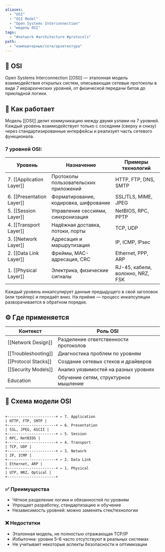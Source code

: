 ```yaml
---
aliases:
  - "OSI"
  - "OSI Model"
  - "Open Systems Interconnection"
  - "модель OSI"
tags:
  - "#network #architecture #protocols"
path:
  - "компьютерные/сети/архитектура"
---
```


## 📌 OSI  
Open Systems Interconnection [[OSI]] — эталонная модель взаимодействия открытых систем, описывающая сетевые протоколы в виде 7 иерархических уровней, от физической передачи битов до прикладной логики.

## 🧠 Как работает  
Модель [[OSI]] делит коммуникацию между двумя узлами на 7 уровней. Каждый уровень взаимодействует только с соседним (сверху и снизу) через стандартизированные интерфейсы и реализует часть сетевого функционала.

### 7 уровней OSI:

| Уровень                   | Назначение                            | Примеры технологий               |
| ------------------------- | ------------------------------------- | -------------------------------- |
| 7. [[Application Layer]]  | Протоколы пользовательских приложений | HTTP, FTP, DNS, SMTP             |
| 6. [[Presentation Layer]] | Форматирование, кодировка, шифрование | SSL/TLS, MIME, JPEG              |
| 5. [[Session Layer]]      | Управление сессиями, синхронизация    | NetBIOS, RPC, PPTP               |
| 4. [[Transport Layer]]    | Надёжная доставка, потоки, порты      | TCP, UDP                         |
| 3. [[Network Layer]]      | Адресация и маршрутизация             | IP, ICMP, IPsec                  |
| 2. [[Data Link Layer]]    | Фреймы, MAC-адресация, CRC            | Ethernet, PPP, ARP               |
| 1. [[Physical Layer]]     | Электрика, физические сигналы         | RJ-45, кабели, волокно, NRZ, FSK |

Каждый уровень инкапсулирует данные предыдущего в свой заголовок (или трейлер) и передаёт вниз. На приёме — процесс инкапсуляции разворачивается в обратном порядке.

## ⚙️ Где применяется

| Контекст            | Роль OSI                              |
| ------------------- | ------------------------------------- |
| [[Network Design]]  | Разделение ответственности протоколов |
| [[Troubleshooting]] | Диагностика проблем по уровням        |
| [[Protocol Stacks]] | Создание сетевых стеков и драйверов   |
| [[Security Models]] | Анализ уязвимостей на разных уровнях  |
| Education           | Обучение сетям, структурное мышление  |

## 📐 Схема модели OSI

```

+----------------------+ ← 7. Application  
| HTTP, FTP, SMTP |  
+----------------------+ ← 6. Presentation  
| SSL, JPEG, ASCII |  
+----------------------+ ← 5. Session  
| RPC, NetBIOS |  
+----------------------+ ← 4. Transport  
| TCP, UDP |  
+----------------------+ ← 3. Network  
| IP, ICMP |  
+----------------------+ ← 2. Data Link  
| Ethernet, ARP |  
+----------------------+ ← 1. Physical  
| UTP, NRZ, Optical |  
+----------------------+

```

### ✅ Преимущества  
- Чёткое разделение логики и обязанностей по уровням  
- Упрощает разработку, стандартизацию и обучение  
- Независимость уровней: можно заменять стек/технологии  

### ❌ Недостатки  
- Эталонная модель, не полностью отражающая TCP/IP  
- Избыточна: уровни 5–6 часто отсутствуют в реальных системах  
- Не учитывает некоторые аспекты безопасности и оптимизации  
```